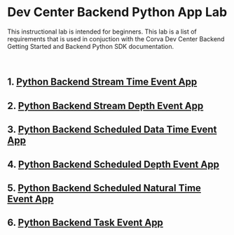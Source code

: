 # Dev Center Backend Python App Lab
This instructional lab is intended for beginners. This lab is a list of requirements that is used in conjuction with the Corva Dev Center Backend Getting Started and Backend Python SDK documentation.

<br/>

## 1. [Python Backend Stream Time Event App]()

## 2. [Python Backend Stream Depth Event App]()

## 3. [Python Backend Scheduled Data Time Event App]()

## 4. [Python Backend Scheduled Depth Event App]()

## 5. [Python Backend Scheduled Natural Time Event App]()

## 6. [Python Backend Task Event App]()
